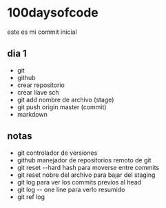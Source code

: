 # 100daysofcode

este es mi commit inicial

## dia 1

- git
- github
- crear repositorio
- crear llave sch
- git add nombre de archivo (stage)
- git push origin master (commit)
- markdown

## notas

- git controlador de versiones
- github manejador de repositorios remoto de git
- git reset --hard hash para moverse entre commits
- git reset nobre del archivo para bajar del staging
- git log para ver los commits previos al head
- git log -- one line para verlo resumido
- git ref log
